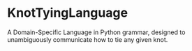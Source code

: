 # KnotTyingLanguage
A Domain-Specific Language in Python grammar, designed to unambiguously communicate how to tie any given knot.
